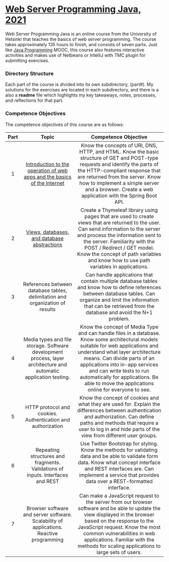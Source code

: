 # [Web Server Programming Java, 2021](https://web-palvelinohjelmointi-21.mooc.fi/)

Web Server Programming Java is an online course from the University of Helsinki that teaches the basics of web server programming. The course takes approximately 135 hours to finish, and consists of seven parts. Just like [Java Programming](https://java-programming.mooc.fi/) MOOC, this course also features interactive activities and makes use of Netbeans or IntelliJ with TMC plugin for submitting exercises.

### Directory Structure

Each part of the course is divided into its own subdirectory, (part#). My solutions for the exercises are located in each subdirectory, and there is a also a **readme** file which highlights my key takeaways, notes, processes, and reflections for that part.

### Competence Objectives

The competence objectives of this course are as follows:

| **Part** |                          **Topic**                           |                   **Competence Objective**                   |
| :------: | :----------------------------------------------------------: | :----------------------------------------------------------: |
|    1     | [Introduction to the operation of web apps and the basics of the Internet](https://github.com/demiglace0505/mooc-java-server-spring/tree/master/part1) | Know the concepts of URI, DNS, HTTP, and HTML. Know the basic structure of GET and POST-type requests and identify the parts of the HTTP-compliant response that are returned from the server. Know how to implement a simple server and a browser. Create a web application with the Spring Boot API. |
|    2     | [Views, databases, and database abstractions](https://github.com/demiglace0505/mooc-java-server-spring/tree/master/part2) | Create a Thymeleaf library using pages that are used to create views that are returned to the user. Can send information to the server and process the information sent to the server. Familiarity with the POST / Redirect / GET model. Know the concept of path variables and know how to use path variables in applications. |
|    3     | References between database tables, delimitation and organization of results | Can handle applications that contain multiple database tables and know how to define references between database tables. Can organize and limit the information that can be retrieved from the database and avoid the N+1 problem. |
|    4     | Media types and file storage. Software development process, layer architecture and automatic application testing. | Know the concept of Media Type and can handle files in a database. Know some architectural models suitable for web applications and understand what layer architecture means. Can divide parts of an applications into in-app services and can write tests to run automatically for applications. Be able to move the applications online for everyone to see. |
|    5     | HTTP protocol and cookies. Authentication and authorization  | Know the concept of cookies and what they are used for. Explain the differences between authentication and authorization. Can define paths and methods that require a user to log in and hide parts of the view from different user groups. |
|    6     | Repeating structures and fragments. Validations of inputs. Interfaces and REST | Use Twitter Bootstrap for styling. Know the methods for validating data and be able to validate form data. Know what concept interface and REST interfaces are. Can implement a service that provides data over a REST-formatted interface. |
|    7     | Browser software and server software. Scalability of applications. Reactive programming | Can make a JavaScript request to the server from our browser software and be able to update the view displayed in the browser based on the response to the JavaScript request. Know the most common vulnerabilities in web applications. Familiar with the methods for scaling applications to large sets of users. |